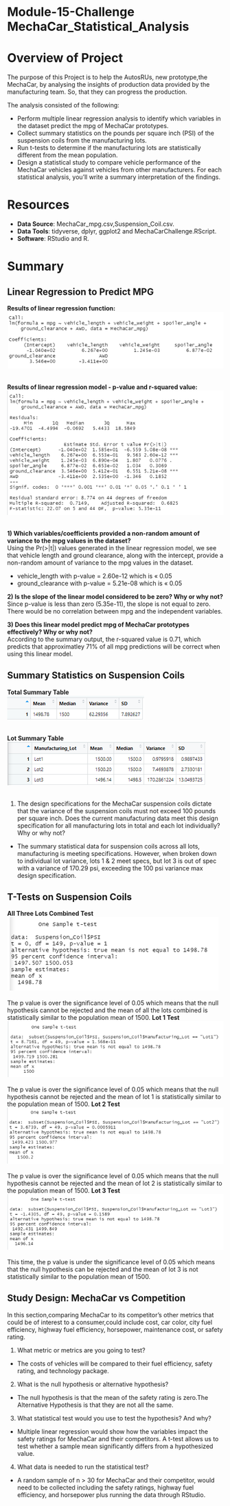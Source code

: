 # Module-15-Challenge  MechaCar_Statistical_Analysis
# Overview of Project #
The purpose of this Project is to help the AutosRUs, new prototype,the MechaCar, by analysing the insights of production data provided by the manufacturing team. So, that they can progress the production.

The analysis consisted of the following:
- Perform multiple linear regression analysis to identify which variables in the dataset predict the mpg of MechaCar prototypes. 
- Collect summary statistics on the pounds per square inch (PSI) of the suspension coils from the manufacturing lots.
- Run t-tests to determine if the manufacturing lots are statistically different from the mean population.
- Design a statistical study to compare vehicle performance of the MechaCar vehicles against vehicles from other manufacturers. For each statistical analysis, you’ll write a summary interpretation of the findings.

# Resources #
- **Data Source**: MechaCar_mpg.csv,Suspension_Coil.csv.<br>
- **Data Tools**: tidyverse, dplyr, ggplot2 and MechaCarChallenge.RScript.<br>
- **Software**: RStudio and R.<br>

# Summary
## Linear Regression to Predict MPG
**Results of linear regression function:**<br>
![linear_regression1](/Image/linear_regression1.png) <br><br>

**Results of linear regression model - p-value and r-squared value:**<br>
![Summery](/Image/Summery.png) <br><br>

**1) Which variables/coefficients provided a non-random amount of variance to the mpg values in the dataset?**<br>
Using the Pr(>|t|) values generated in the linear regression model, we see that vehicle length and ground clearance, along with the intercept, provide a non-random amount of variance to the mpg values in the dataset.
- vehicle_length with p-value = 2.60e-12 which is « 0.05
- ground_clearance with p-value = 5.21e-08 which is « 0.05

**2) Is the slope of the linear model considered to be zero? Why or why not?**<br>
Since p-value is less than zero (5.35e-11), the slope is not equal to zero. There would be no correlation between mpg and the independent variables. 

**3) Does this linear model predict mpg of MechaCar prototypes effectively? Why or why not?**<br>
According to the summary output, the r-squared value is 0.71, which predicts that approximatley 71% of all mpg predictions will be correct when using this linear model.

## Summary Statistics on Suspension Coils
**Total Summary Table**<br>
![Summary_group_by](/Image/Summary_group_by.png) <br><br>

**Lot Summary Table**<br>
![lot_summary](/Image/lot_summary.png) <br><br>
1) The design specifications for the MechaCar suspension coils dictate that the variance of the suspension coils must not exceed 100 pounds per square inch. Does the current manufacturing data meet this design specification for all manufacturing lots in total and each lot individually? Why or why not?<br>
- The summary statistical data for suspension coils across all lots, manufacturing is meeting specifications. However, when broken down to individual lot variance, lots 1 & 2 meet specs, but lot 3 is out of spec with a variance of 170.29 psi, exceeding the 100 psi variance max design specification.
## T-Tests on Suspension Coils
**All Three Lots Combined Test**<br>
![lot_all](/Image/lot_all.png) <br><br>
The p value is over the significance level of 0.05 which means that the null hypothesis cannot be rejected and the mean of all the lots combined is statistically similar to the population mean of 1500.
**Lot 1 Test**<br>
![lot1](/Image/lot1.png) <br><br>
The p value is over the significance level of 0.05 which means that the null hypothesis cannot be rejected and the mean of lot 1 is statistically similar to the population mean of 1500.
**Lot 2 Test**<br>
![lot2](/Image/lot2.png) <br><br>
The p value is over the significance level of 0.05 which means that the null hypothesis cannot be rejected and the mean of lot 2 is statistically similar to the population mean of 1500.
**Lot 3 Test**<br>
![lot3](/Image/lot3.png) <br><br>
This time, the p value is under the significance level of 0.05 which means that the null hypothesis can be rejected and the mean of lot 3 is not statistically similar to the population mean of 1500.
## Study Design: MechaCar vs Competition
In this section,comparing MechaCar to its competitor’s other metrics that could be of interest to a consumer,could include cost, car color, city fuel efficiency, highway fuel efficiency, horsepower, maintenance cost, or safety rating.
1) What metric or metrics are you going to test?
- The costs of vehicles will be compared to their fuel efficiency, safety rating, and technology package.
2) What is the null hypothesis or alternative hypothesis?
- The null hypothesis is that the mean of the safety rating is zero.The Alternative Hypothesis is that they are not all the same.
3) What statistical test would you use to test the hypothesis? And why?
- Multiple linear regression would show how the variables impact the safety ratings for MechaCar and their competitors.
A  t-test allows us to test whether a sample mean significantly differs from a hypothesized value.
4) What data is needed to run the statistical test?
- A random sample of n > 30 for MechaCar and their competitor, would need to be collected including the safety ratings, highway fuel efficiency, and horsepower plus running the data through RStudio.


